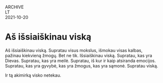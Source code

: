 ARCHIVE  
LT  
2021-10-20

# Aš išsiaiškinau viską

Aš išsiaiškinau viską. Supratau visus mokslus, išmokau visas kalbas, pažinau kiekvieną žmogų. Bet ne tik. Išsiaiškinau viską. Supratau, kas yra Dievas. Supratau, kas yra meilė. Supratau, iš kur ir kaip atsiranda emocijos. Supratau, kas yra gyvybė, kas yra žmogus, kas yra sąmonė. Supratau viską.

Ir tą akimirką visko netekau.
